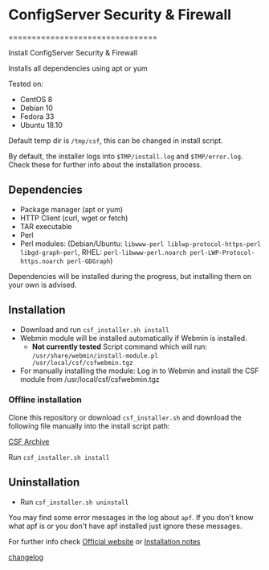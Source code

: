 # ConfigServer Security & Firewall
================================

Install ConfigServer Security & Firewall

Installs all dependencies using apt or yum

Tested on:
* CentOS 8
* Debian 10
* Fedora 33
* Ubuntu 18.10

Default temp dir is ```/tmp/csf```, this can be changed in install script.

By default, the installer logs into ```$TMP/install.log``` and ```$TMP/error.log```. Check these for further info about the installation process.

## Dependencies
* Package manager (apt or yum)
* HTTP Client (curl, wget or fetch)
* TAR executable
* Perl
* Perl modules: (Debian/Ubuntu: ```libwww-perl liblwp-protocol-https-perl libgd-graph-perl```, RHEL: ```perl-libwww-perl.noarch perl-LWP-Protocol-https.noarch perl-GDGraph```)

Dependencies will be installed during the progress, but installing them on your own is advised.

## Installation

* Download and run ```csf_installer.sh install```
* Webmin module will be installed automatically if Webmin is installed.
  * **Not currently tested**
  Script command which will run: ```/usr/share/webmin/install-module.pl /usr/local/csf/csfwebmin.tgz```
* For manually installing the module: Log in to Webmin and install the CSF module from /usr/local/csf/csfwebmin.tgz

### Offline installation

Clone this repository or download ```csf_installer.sh``` and download the following file manually into the install script path:

[CSF Archive](https://download.configserver.com/csf.tgz)

Run ```csf_installer.sh install```

## Uninstallation

* Run ```csf_installer.sh uninstall```

You may find some error messages in the log about ```apf```. If you don't know what apf is or you don't have apf installed just ignore these messages.

For further info check [Official website](http://configserver.com/cp/csf.html) or [Installation notes](https://download.configserver.com/csf/install.txt)

[changelog](https://download.configserver.com/csf/changelog.txt)
